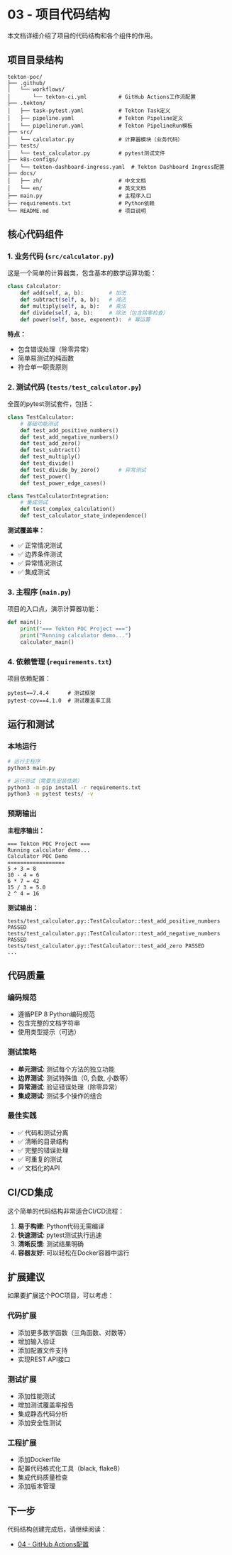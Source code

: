 # 03 - 项目代码结构

本文档详细介绍了项目的代码结构和各个组件的作用。

## 项目目录结构

```
tekton-poc/
├── .github/
│   └── workflows/
│       └── tekton-ci.yml          # GitHub Actions工作流配置
├── .tekton/
│   ├── task-pytest.yaml           # Tekton Task定义
│   ├── pipeline.yaml              # Tekton Pipeline定义
│   └── pipelinerun.yaml           # Tekton PipelineRun模板
├── src/
│   └── calculator.py              # 计算器模块（业务代码）
├── tests/
│   └── test_calculator.py         # pytest测试文件
├── k8s-configs/
│   └── tekton-dashboard-ingress.yaml  # Tekton Dashboard Ingress配置
├── docs/
│   ├── zh/                        # 中文文档
│   └── en/                        # 英文文档
├── main.py                        # 主程序入口
├── requirements.txt               # Python依赖
└── README.md                      # 项目说明
```

## 核心代码组件

### 1. 业务代码 (`src/calculator.py`)

这是一个简单的计算器类，包含基本的数学运算功能：

```python
class Calculator:
    def add(self, a, b):        # 加法
    def subtract(self, a, b):   # 减法
    def multiply(self, a, b):   # 乘法
    def divide(self, a, b):     # 除法（包含除零检查）
    def power(self, base, exponent):  # 幂运算
```

**特点：**
- 包含错误处理（除零异常）
- 简单易测试的纯函数
- 符合单一职责原则

### 2. 测试代码 (`tests/test_calculator.py`)

全面的pytest测试套件，包括：

```python
class TestCalculator:
    # 基础功能测试
    def test_add_positive_numbers()
    def test_add_negative_numbers()
    def test_add_zero()
    def test_subtract()
    def test_multiply()
    def test_divide()
    def test_divide_by_zero()      # 异常测试
    def test_power()
    def test_power_edge_cases()

class TestCalculatorIntegration:
    # 集成测试
    def test_complex_calculation()
    def test_calculator_state_independence()
```

**测试覆盖率：**
- ✅ 正常情况测试
- ✅ 边界条件测试
- ✅ 异常情况测试
- ✅ 集成测试

### 3. 主程序 (`main.py`)

项目的入口点，演示计算器功能：

```python
def main():
    print("=== Tekton POC Project ===")
    print("Running calculator demo...")
    calculator_main()
```

### 4. 依赖管理 (`requirements.txt`)

项目依赖配置：

```
pytest==7.4.4      # 测试框架
pytest-cov==4.1.0  # 测试覆盖率工具
```

## 运行和测试

### 本地运行

```bash
# 运行主程序
python3 main.py

# 运行测试（需要先安装依赖）
python3 -m pip install -r requirements.txt
python3 -m pytest tests/ -v
```

### 预期输出

**主程序输出：**
```
=== Tekton POC Project ===
Running calculator demo...
Calculator POC Demo
==================
5 + 3 = 8
10 - 4 = 6
6 * 7 = 42
15 / 3 = 5.0
2 ^ 4 = 16
```

**测试输出：**
```
tests/test_calculator.py::TestCalculator::test_add_positive_numbers PASSED
tests/test_calculator.py::TestCalculator::test_add_negative_numbers PASSED
tests/test_calculator.py::TestCalculator::test_add_zero PASSED
...
```

## 代码质量

### 编码规范
- 遵循PEP 8 Python编码规范
- 包含完整的文档字符串
- 使用类型提示（可选）

### 测试策略
- **单元测试**: 测试每个方法的独立功能
- **边界测试**: 测试特殊值（0, 负数, 小数等）
- **异常测试**: 验证错误处理（除零异常）
- **集成测试**: 测试多个操作的组合

### 最佳实践
- ✅ 代码和测试分离
- ✅ 清晰的目录结构
- ✅ 完整的错误处理
- ✅ 可重复的测试
- ✅ 文档化的API

## CI/CD集成

这个简单的代码结构非常适合CI/CD流程：

1. **易于构建**: Python代码无需编译
2. **快速测试**: pytest测试执行迅速
3. **清晰反馈**: 测试结果明确
4. **容器友好**: 可以轻松在Docker容器中运行

## 扩展建议

如果要扩展这个POC项目，可以考虑：

### 代码扩展
- 添加更多数学函数（三角函数、对数等）
- 增加输入验证
- 添加配置文件支持
- 实现REST API接口

### 测试扩展
- 添加性能测试
- 增加测试覆盖率报告
- 集成静态代码分析
- 添加安全性测试

### 工程扩展
- 添加Dockerfile
- 配置代码格式化工具（black, flake8）
- 集成代码质量检查
- 添加版本管理

## 下一步

代码结构创建完成后，请继续阅读：
- [04 - GitHub Actions配置](./04-GitHub-Actions配置.md)

